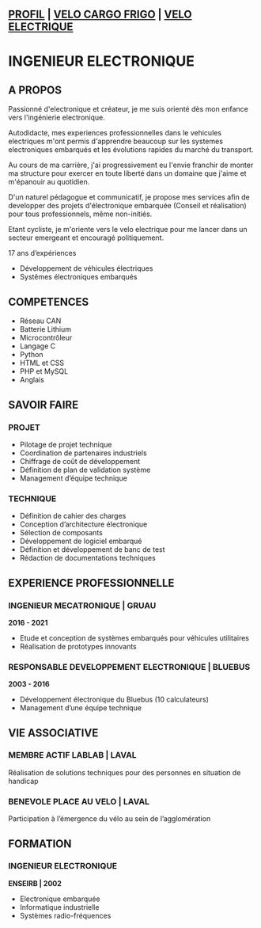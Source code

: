 ## [PROFIL](/index.md) | [VELO CARGO FRIGO](/velo_CO2.md) | [VELO ELECTRIQUE](/velo_base.md)

# INGENIEUR ELECTRONIQUE

## A PROPOS
Passionné d'electronique et créateur, je me suis orienté dès mon enfance vers l'ingénierie electronique.

Autodidacte, mes experiences professionnelles dans le vehicules electriques m'ont permis d'apprendre beaucoup sur les systemes electroniques embarqués et les évolutions rapides du marché du transport.

Au cours de ma carrière, j'ai progressivement eu l'envie franchir de monter ma structure pour exercer en toute liberté dans un domaine que j'aime et m'épanouir au quotidien.

D'un naturel pédagogue et communicatif, je propose mes services afin de developper des projets d'électronique embarquée (Conseil et réalisation) pour tous professionnels, même non-initiés.

Etant cycliste, je m'oriente vers le velo electrique pour me lancer dans un secteur emergeant et encouragé politiquement.

17 ans d’expériences
- Développement de véhicules électriques
- Systêmes électroniques embarqués


## COMPETENCES

- Réseau CAN
- Batterie Lithium
- Microcontrôleur
- Langage C
- Python 
- HTML et CSS
- PHP et MySQL
- Anglais


## SAVOIR FAIRE

### PROJET
- Pilotage de projet technique
- Coordination de partenaires industriels
- Chiffrage de coût de développement
- Définition de plan de validation système
- Management d’équipe technique

### TECHNIQUE
- Définition de cahier des charges
- Conception d’architecture électronique
- Sélection de composants
- Développement de logiciel embarqué
- Définition et développement de banc de test
- Rédaction de documentations techniques



## EXPERIENCE PROFESSIONNELLE

### INGENIEUR MECATRONIQUE | GRUAU 
**2016 - 2021**
- Etude et conception de systèmes embarqués pour véhicules utilitaires
- Réalisation de prototypes innovants

### RESPONSABLE DEVELOPPEMENT ELECTRONIQUE | BLUEBUS
**2003 - 2016**
- Développement électronique du Bluebus (10 calculateurs)
- Management d’une équipe technique



## VIE ASSOCIATIVE

### MEMBRE ACTIF LABLAB | LAVAL
Réalisation de solutions techniques pour des personnes en situation de handicap

### BENEVOLE PLACE AU VELO | LAVAL
Participation à l’émergence du vélo au sein de l’agglomération



## FORMATION

### INGENIEUR ELECTRONIQUE
**ENSEIRB | 2002**
- Electronique embarquée
- Informatique industrielle
- Systèmes radio-fréquences
